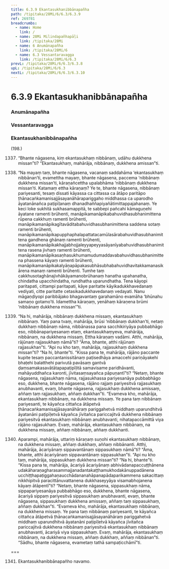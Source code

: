 ```yaml
---
title: 6.3.9 Ekantasukhanibbānapañha
path: /tipitaka/28Mi/6/6.3/6.3.9
ref: 269781
breadcrumbs:
  - name: Home
    link: /
  - name: 28Mi Milindapañhapāḷi
    link: /tipitaka/28Mi
  - name: 6 Anumānapañha
    link: /tipitaka/28Mi/6
  - name: 6.3 Vessantaravagga
    link: /tipitaka/28Mi/6/6.3
prevL: /tipitaka/28Mi/6/6.3/6.3.8
upL: /tipitaka/28Mi/6/6.3
nextL: /tipitaka/28Mi/6/6.3/6.3.10
---
```


# 6.3.9 Ekantasukhanibbānapañha

### Anumānapañha

### Vessantaravagga

### Ekantasukhanibbānapañha

(198.)

1337. “Bhante nāgasena, kiṃ ekantasukhaṃ nibbānaṃ, udāhu dukkhena missan”ti? “Ekantasukhaṃ, mahārāja, nibbānaṃ, dukkhena amissan”ti.

1338. “Na mayaṃ taṃ, bhante nāgasena, vacanaṃ saddahāma ‘ekantasukhaṃ nibbānan’ti, evamettha mayaṃ, bhante nāgasena, paccema ‘nibbānaṃ dukkhena missan’ti, kāraṇañcettha upalabhāma ‘nibbānaṃ dukkhena missan’ti. Katamaṃ ettha kāraṇaṃ? Ye te, bhante nāgasena, nibbānaṃ pariyesanti, tesaṃ dissati kāyassa ca cittassa ca ātāpo paritāpo ṭhānacaṅkamanisajjāsayanāhārapariggaho middhassa ca uparodho āyatanānañca paṭipīḷanaṃ dhanadhaññapiyañātimittappajahanaṃ. Ye keci loke sukhitā sukhasamappitā, te sabbepi pañcahi kāmaguṇehi āyatane ramenti brūhenti, manāpikamanāpikabahuvidhasubhanimittena rūpena cakkhuṃ ramenti brūhenti, manāpikamanāpikagītavāditabahuvidhasubhanimittena saddena sotaṃ ramenti brūhenti, manāpikamanāpikapupphaphalapattatacamūlasārabahuvidhasubhanimittena gandhena ghānaṃ ramenti brūhenti, manāpikamanāpikakhajjabhojjaleyyapeyyasāyanīyabahuvidhasubhanimittena rasena jivhaṃ ramenti brūhenti, manāpikamanāpikasaṇhasukhumamudumaddavabahuvidhasubhanimittena phassena kāyaṃ ramenti brūhenti, manāpikamanāpikakalyāṇapāpakasubhāsubhabahuvidhavitakkamanasikārena manaṃ ramenti brūhenti. Tumhe taṃ cakkhusotaghānajivhākāyamanobrūhanaṃ hanatha upahanatha, chindatha upacchindatha, rundhatha uparundhatha. Tena kāyopi paritapati, cittampi paritapati, kāye paritatte kāyikadukkhavedanaṃ vediyati, citte paritatte cetasikadukkhavedanaṃ vedayati. Nanu māgaṇḍiyopi paribbājako bhagavantaṃ garahamāno evamāha ‘bhūnahu samaṇo gotamo’ti. Idamettha kāraṇaṃ, yenāhaṃ kāraṇena brūmi ‘nibbānaṃ dukkhena missan’”ti.

1339. “Na hi, mahārāja, nibbānaṃ dukkhena missaṃ, ekantasukhaṃ nibbānaṃ. Yaṃ pana tvaṃ, mahārāja, brūsi ‘nibbānaṃ dukkhan’ti, netaṃ dukkhaṃ nibbānaṃ nāma, nibbānassa pana sacchikiriyāya pubbabhāgo eso, nibbānapariyesanaṃ etaṃ, ekantasukhaṃyeva, mahārāja, nibbānaṃ, na dukkhena missaṃ. Ettha kāraṇaṃ vadāmi. Atthi, mahārāja, rājūnaṃ rajjasukhaṃ nāmā”ti? “Āma, bhante, atthi rājūnaṃ rajjasukhan”ti. “Api nu kho taṃ, mahārāja, rajjasukhaṃ dukkhena missan”ti? “Na hi, bhante”ti. “Kissa pana te, mahārāja, rājāno paccante kupite tesaṃ paccantanissitānaṃ paṭisedhāya amaccehi pariṇāyakehi bhaṭehi balatthehi parivutā pavāsaṃ gantvā ḍaṃsamakasavātātapapaṭipīḷitā samavisame paridhāvanti, mahāyuddhañca karonti, jīvitasaṃsayañca pāpuṇantī”ti? “Netaṃ, bhante nāgasena, rajjasukhaṃ nāma, rajjasukhassa pariyesanāya pubbabhāgo eso, dukkhena, bhante nāgasena, rājāno rajjaṃ pariyesitvā rajjasukhaṃ anubhavanti, evaṃ, bhante nāgasena, rajjasukhaṃ dukkhena amissaṃ, aññaṃ taṃ rajjasukhaṃ, aññaṃ dukkhan”ti. “Evameva kho, mahārāja, ekantasukhaṃ nibbānaṃ, na dukkhena missaṃ. Ye pana taṃ nibbānaṃ pariyesanti, te kāyañca cittañca ātāpetvā ṭhānacaṅkamanisajjāsayanāhāraṃ pariggahetvā middhaṃ uparundhitvā āyatanāni paṭipīḷetvā kāyañca jīvitañca pariccajitvā dukkhena nibbānaṃ pariyesitvā ekantasukhaṃ nibbānaṃ anubhavanti, nihatapaccāmittā viya rājāno rajjasukhaṃ. Evaṃ, mahārāja, ekantasukhaṃ nibbānaṃ, na dukkhena missaṃ, aññaṃ nibbānaṃ, aññaṃ dukkhanti.

1340. Aparampi, mahārāja, uttariṃ kāraṇaṃ suṇohi ekantasukhaṃ nibbānaṃ, na dukkhena missaṃ, aññaṃ dukkhaṃ, aññaṃ nibbānanti. Atthi, mahārāja, ācariyānaṃ sippavantānaṃ sippasukhaṃ nāmā”ti? “Āma, bhante, atthi ācariyānaṃ sippavantānaṃ sippasukhan”ti. “Api nu kho taṃ, mahārāja, sippasukhaṃ dukkhena missan”ti? “Na hi, bhante”ti. “Kissa pana te, mahārāja, ācariyā ācariyānaṃ abhivādanapaccuṭṭhānena udakāharaṇagharasammajjanadantakaṭṭhamukhodakānuppadānena ucchiṭṭhapaṭiggahaṇaucchādananahāpanapādaparikammena sakacittaṃ nikkhipitvā paracittānuvattanena dukkhaseyyāya visamabhojanena kāyaṃ ātāpentī”ti? “Netaṃ, bhante nāgasena, sippasukhaṃ nāma, sippapariyesanāya pubbabhāgo eso, dukkhena, bhante nāgasena, ācariyā sippaṃ pariyesitvā sippasukhaṃ anubhavanti, evaṃ, bhante nāgasena, sippasukhaṃ dukkhena amissaṃ, aññaṃ taṃ sippasukhaṃ, aññaṃ dukkhan”ti. “Evameva kho, mahārāja, ekantasukhaṃ nibbānaṃ, na dukkhena missaṃ. Ye pana taṃ nibbānaṃ pariyesanti, te kāyañca cittañca ātāpetvā ṭhānacaṅkamanisajjāsayanāhāraṃ pariggahetvā middhaṃ uparundhitvā āyatanāni paṭipīḷetvā kāyañca jīvitañca pariccajitvā dukkhena nibbānaṃ pariyesitvā ekantasukhaṃ nibbānaṃ anubhavanti, ācariyā viya sippasukhaṃ. Evaṃ, mahārāja, ekantasukhaṃ nibbānaṃ, na dukkhena missaṃ, aññaṃ dukkhaṃ, aññaṃ nibbānan”ti. “Sādhu, bhante nāgasena, evametaṃ tathā sampaṭicchāmī”ti.

===

1341. Ekantasukhanibbānapañho navamo.




